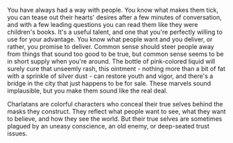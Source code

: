 You have always had a way with people. You know
what makes them tick, you can tease out their hearts'
desires after a few minutes of conversation, and with a
few leading questions you can read them like they were
children's books. It's a useful talent, and one that you're
perfectly willing to use for your advantage.
You know what people want and you deliver, or rather,
you promise to deliver. Common sense should steer
people away from things that sound too good to be true,
but common sense seems to be in short supply when
you're around. The bottle of pink-colored liquid will
surely cure that unseemly rash, this ointment - nothing
more than a bit of fat with a sprinkle of silver dust - can
restore youth and vigor, and there's a bridge in the city
that just happens to be for sale. These marvels sound
implausible, but you make them sound like the real deal.

Charlatans are colorful characters who conceal their
true selves behind the masks they construct. They
reflect what people want to see, what they want to
believe, and how they see the world. But their true
selves are sometimes plagued by an uneasy conscience,
an old enemy, or deep-seated trust issues.